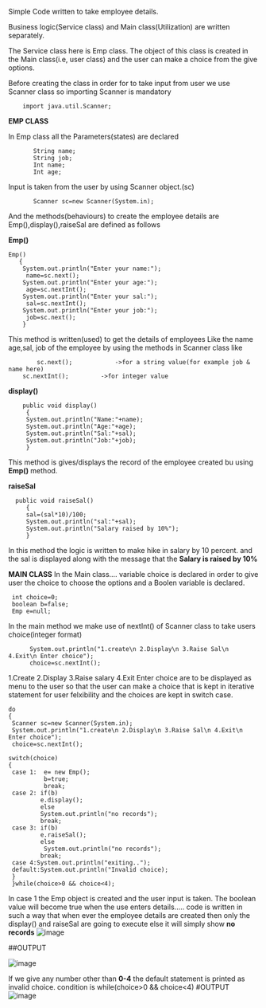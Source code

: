 
Simple Code written to take employee details.

Business logic(Service class) and Main class(Utilization) are written separately.

The Service class here is Emp class. The object of this class is created in the Main class(i.e, user class) and the user can make a choice from the give options.

Before creating the class in order for to take input from user we use Scanner class so importing Scanner is mandatory

        import java.util.Scanner;

**EMP CLASS**

In Emp class all the Parameters(states) are declared 


           String name;
           String job; 
           Int name; 
           Int age;
	   
	   
Input is taken from the user by using Scanner object.(sc)

           Scanner sc=new Scanner(System.in);


               

And the methods(behaviours) to create the employee details are 
Emp(),display(),raiseSal are defined as follows

**Emp()** 


    Emp()
       {
        System.out.println("Enter your name:");
         name=sc.next();
        System.out.println("Enter your age:");
         age=sc.nextInt();
        System.out.println("Enter your sal:");
         sal=sc.nextInt();
        System.out.println("Enter your job:");
         job=sc.next();
        }
	
This method is written(used) to get the details of employees 
Like the name age,sal, job of the employee by using the methods in Scanner class like 

            sc.next();            ->for a string value(for example job & name here)
	    sc.nextInt();         ->for integer value
	    
	    
	   
**display()**	  


	
	
        public void display()
         {
         System.out.println("Name:"+name);
         System.out.println("Age:"+age);
         System.out.println("Sal:"+sal);
         System.out.println("Job:"+job);
         }
	 
This method is gives/displays the record of the employee created bu using **Emp()** method.	 
	 
**raiseSal**

      public void raiseSal()
         {
         sal=(sal*10)/100;
         System.out.println("sal:"+sal);
         System.out.println("Salary raised by 10%");
         }
In this method the logic is written to make hike in salary by 10 percent. and the sal is displayed along with the message that the **Salary is raised by 10%**

**MAIN CLASS**
In the Main class.... variable choice is declared in order to give user the choice to choose the options
and a Boolen variable is declared.
          
     int choice=0;
     boolean b=false;
     Emp e=null;
     
In the main method 
we make use of nextInt() of Scanner class to take users choice(integer format)


          System.out.println("1.create\n 2.Display\n 3.Raise Sal\n 4.Exit\n Enter choice");
          choice=sc.nextInt();
	 
	 
	 
	
1.Create
2.Display
3.Raise salary
4.Exit
Enter choice
are to be displayed as menu to the user so that the user can make a choice
that is kept in iterative statement for user felxibility and the choices are kept in switch case.

    do
    {
     Scanner sc=new Scanner(System.in);
     System.out.println("1.create\n 2.Display\n 3.Raise Sal\n 4.Exit\n Enter choice");
     choice=sc.nextInt();
 
    switch(choice)
    {
     case 1:  e= new Emp();
              b=true;
              break;
     case 2: if(b)
             e.display();
             else
             System.out.println("no records");
             break;
     case 3: if(b)
             e.raiseSal();
             else
              System.out.println("no records");
             break;
     case 4:System.out.println("exiting..");
     default:System.out.println("Invalid choice);
     } 
     }while(choice>0 && choice<4);

In case 1 the Emp object is created and the user input is taken. The boolean value will become true when the use enters details.....
code is written in such a way that when ever the employee details are created then only the display() and raiseSal are going to execute else it will simply show **no records**
![image](https://user-images.githubusercontent.com/80663245/118110913-9eabf000-b400-11eb-8697-48f2fd5e9668.png)


##OUTPUT

![image](https://user-images.githubusercontent.com/80663245/118110302-e0886680-b3ff-11eb-8fba-468104a73be4.png)

If we give any number other than **0-4** the default statement is printed as invalid choice.
condition is 
while(choice>0 && choice<4)
 #OUTPUT
 ![image](https://user-images.githubusercontent.com/80663245/118110675-55f43700-b400-11eb-9e30-035d1ff0008e.png)


